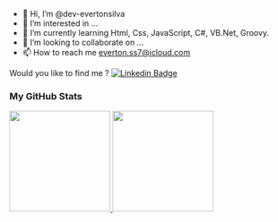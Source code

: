 - 👋 Hi, I’m @dev-evertonsilva
- 👀 I’m interested in ...
- 🌱 I’m currently learning Html, Css, JavaScript, C#, VB.Net, Groovy.
- 💞️ I’m looking to collaborate on ...
- 📫 How to reach me everton.ss7@icloud.com


Would you like to find me ?
[![Linkedin Badge](https://img.shields.io/badge/-LinkedIn-blue?style=flat-square&logo=Linkedin&logoColor=white&link=https://www.linkedin.com/in/evlsilva/)](https://www.linkedin.com/in/evlsilva/)



### My GitHub Stats

<div>
  <a href="https://github.com/dev-evertonsilva">
  <img height="180em" src="https://github-readme-stats.vercel.app/api?username=dev-evertonsilva&show_icons=true&include_all_commits=true&count_private=true"/>
  <img height="180em" src="https://github-readme-stats.vercel.app/api/top-langs/?username=dev-evertonsilva&layout=compact&langs_count=7"/>
</div>
